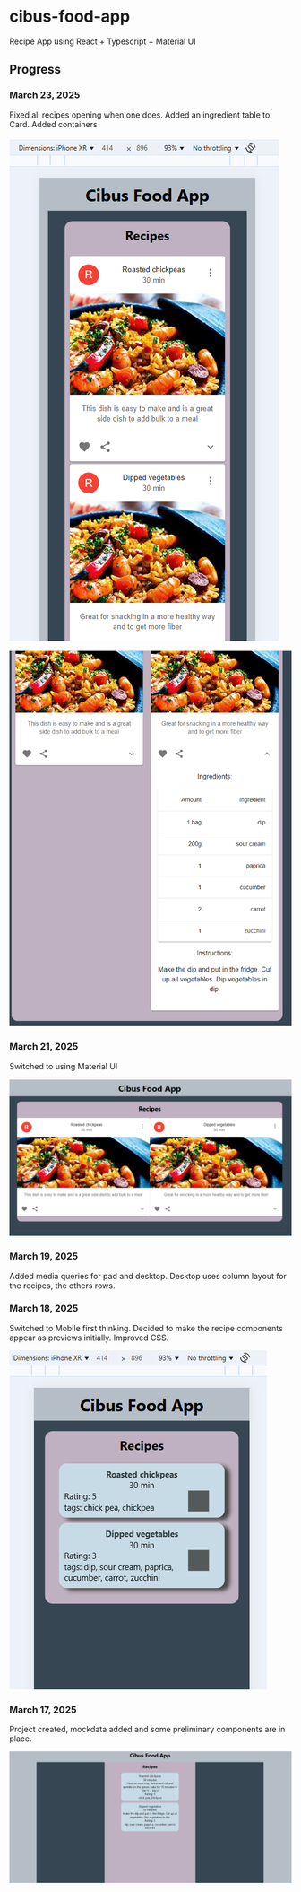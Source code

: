 # cibus-food-app

Recipe App using React + Typescript + Material UI

## Progress

### March 23, 2025

Fixed all recipes opening when one does. Added an ingredient table to Card. Added containers

![4A](src/screenshots/4ProgressA.png)

![4B](src/screenshots/4ProgressB.png)

### March 21, 2025

Switched to using Material UI

![3rd Progress](src/screenshots/3Progress.png)

### March 19, 2025

Added media queries for pad and desktop. Desktop uses column layout for the recipes, the others rows.

### March 18, 2025

Switched to Mobile first thinking. Decided to make the recipe components appear as previews initially.
Improved CSS.

![2nd progress](src/screenshots/2ndProgress.png)

### March 17, 2025

Project created, mockdata added and some preliminary components are in place.

![1st progress](src/screenshots/1stProgress.png)
